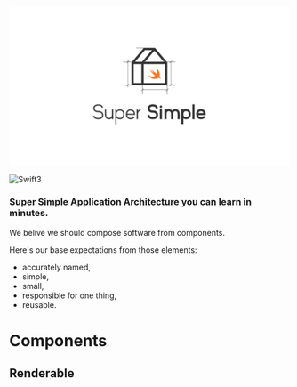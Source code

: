 ![Super Simple Architecture](SuperSimple.png)

![Swift3](https://img.shields.io/badge/%20in-swift%203.0-orange.svg)

### Super Simple Application Architecture you can learn in minutes.

We belive we should compose software from components. 

Here's our base expectations from those elements:

- accurately named,
- simple,
- small,
- responsible for one thing, 
- reusable.

# Components

## Renderable
